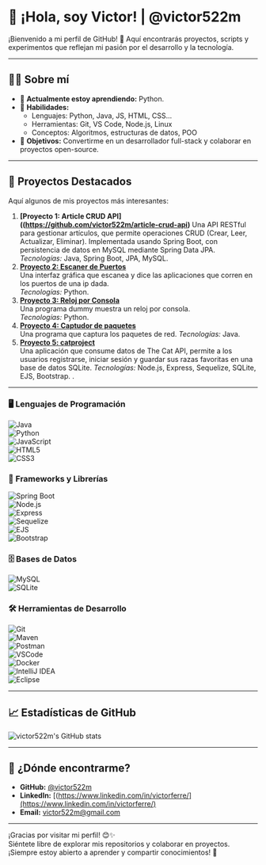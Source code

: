 # 👋 ¡Hola, soy Victor! | @victor522m  

¡Bienvenido a mi perfil de GitHub! 🚀 Aquí encontrarás proyectos, scripts y experimentos que reflejan mi pasión por el desarrollo y la tecnología.

---

## 🧑‍💻 Sobre mí

- 🌱 **Actualmente estoy aprendiendo:** Python.
- 🔧 **Habilidades:**  
  - Lenguajes: Python, Java, JS, HTML, CSS...  
  - Herramientas: Git, VS Code, Node.js, Linux  
  - Conceptos: Algoritmos, estructuras de datos, POO  
- 🎯 **Objetivos:** Convertirme en un desarrollador full-stack y colaborar en proyectos open-source.

---

## 📂 Proyectos Destacados

Aquí algunos de mis proyectos más interesantes:
1. **[Proyecto 1: Article CRUD API]((https://github.com/victor522m/article-crud-api)**
   Una API RESTful para gestionar artículos, que permite operaciones CRUD (Crear, Leer, Actualizar, Eliminar).
   Implementada usando Spring Boot, con persistencia de datos en MySQL mediante Spring Data JPA.
   *Tecnologías:* Java, Spring Boot, JPA, MySQL.
2. **[Proyecto 2: Escaner de Puertos](https://github.com/victor522m/port_scanner_gui)**  
   Una interfaz gráfica que escanea y dice las aplicaciones que corren en los puertos de una ip dada.  
   *Tecnologías:* Python.
3. **[Proyecto 3: Reloj por Consola](https://github.com/victor522m/OrangeClock/)**  
   Una programa dummy muestra un reloj por consola.  
   *Tecnologías:* Python.
4. **[Proyecto 4: Captudor de paquetes](https://github.com/victor522m/snifffer/)**  
   Una programa que captura los paquetes de red. 
   *Tecnologías:* Java.
5. **[Proyecto 5: catproject](https://catproject-58nz.onrender.com/)**  
   Una aplicación que consume datos de The Cat API, permite a los usuarios registrarse, iniciar sesión y guardar sus razas favoritas en una base de datos SQLite.
   *Tecnologías:* Node.js, Express, Sequelize, SQLite, EJS, Bootstrap. .



---

### 🖥️ Lenguajes de Programación
![Java](https://img.shields.io/badge/Java-ED8B00?style=flat&logo=java&logoColor=white)  
![Python](https://img.shields.io/badge/Python-3776AB?style=flat&logo=python&logoColor=white)  
![JavaScript](https://img.shields.io/badge/JavaScript-F7DF1E?style=flat&logo=javascript&logoColor=black)  
![HTML5](https://img.shields.io/badge/HTML5-E34F26?style=flat&logo=html5&logoColor=white)  
![CSS3](https://img.shields.io/badge/CSS3-1572B6?style=flat&logo=css3&logoColor=white)  

### 🚀 Frameworks y Librerías
![Spring Boot](https://img.shields.io/badge/Spring%20Boot-6DB33F?style=flat&logo=spring-boot&logoColor=white)  
![Node.js](https://img.shields.io/badge/Node.js-339933?style=flat&logo=node.js&logoColor=white)  
![Express](https://img.shields.io/badge/Express-000000?style=flat&logo=express&logoColor=white)  
![Sequelize](https://img.shields.io/badge/Sequelize-52B0E7?style=flat&logo=sequelize&logoColor=white)  
![EJS](https://img.shields.io/badge/EJS-000000?style=flat&logo=javascript&logoColor=white)  
![Bootstrap](https://img.shields.io/badge/Bootstrap-7952B3?style=flat&logo=bootstrap&logoColor=white)  

### 🗄️ Bases de Datos
![MySQL](https://img.shields.io/badge/MySQL-4479A1?style=flat&logo=mysql&logoColor=white)  
![SQLite](https://img.shields.io/badge/SQLite-003B57?style=flat&logo=sqlite&logoColor=white)  

### 🛠️ Herramientas de Desarrollo
![Git](https://img.shields.io/badge/Git-F05032?style=flat&logo=git&logoColor=white)  
![Maven](https://img.shields.io/badge/Maven-C71A36?style=flat&logo=apache-maven&logoColor=white)  
![Postman](https://img.shields.io/badge/Postman-FF6C37?style=flat&logo=postman&logoColor=white)  
![VSCode](https://img.shields.io/badge/VSCode-007ACC?style=flat&logo=visual-studio-code&logoColor=white)  
![Docker](https://img.shields.io/badge/Docker-2496ED?style=flat&logo=docker&logoColor=white)  
![IntelliJ IDEA](https://img.shields.io/badge/IntelliJ%20IDEA-000000?style=flat&logo=intellij-idea&logoColor=white)  
![Eclipse](https://img.shields.io/badge/Eclipse-2C2255?style=flat&logo=eclipse-ide&logoColor=white)  


---

## 📈 Estadísticas de GitHub

![victor522m's GitHub stats](https://github-readme-stats.vercel.app/api?username=victor522m&show_icons=true&theme=radical)

---

## 🚀 ¿Dónde encontrarme?

- **GitHub:** [@victor522m](https://github.com/victor522m)  
- **LinkedIn:** [(https://www.linkedin.com/in/victorferre/](https://www.linkedin.com/in/victorferre/)  
- **Email:** [victor522m@gmail.com](mailto:victor522m@gmail.com)

---

¡Gracias por visitar mi perfil! 😊✨  
Siéntete libre de explorar mis repositorios y colaborar en proyectos. ¡Siempre estoy abierto a aprender y compartir conocimientos! 🚀

